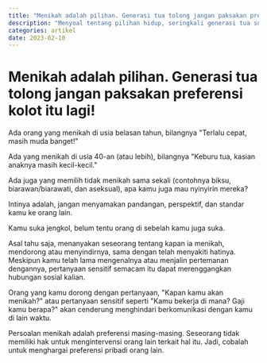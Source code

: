 ```yaml
---
title: "Menikah adalah pilihan. Generasi tua tolong jangan paksakan preferensi kolot itu lagi!"
description: "Menyoal tentang pilihan hidup, seringkali generasi tua suka memaksakan pandangan mereka ke orang yang lebih muda, termasuk persoalan menikah. Generasi yang lebih muda hampir-hampir selalu terprovokasi dengan pertanyaan seperti, 'Kapan kamu akan menikah?' Itu adalah pertanyaan menggelikan, yang kalau boleh, dibalas dengan pertanyaan, 'Kapan bapak/ibu akan mati?'"
categories: artikel
date: 2023-02-10
---
```

# Menikah adalah pilihan. Generasi tua tolong jangan paksakan preferensi kolot itu lagi!

Ada orang yang menikah di usia belasan tahun, bilangnya "Terlalu cepat, masih muda banget!" 

Ada yang menikah di usia 40-an (atau lebih), bilangnya "Keburu tua, kasian anaknya masih kecil-kecil." 

Ada juga yang memilih tidak menikah sama sekali (contohnya biksu, biarawan/biarawati, dan aseksual), apa kamu juga mau nyinyirin mereka? 

Intinya adalah, jangan menyamakan pandangan, perspektif, dan standar kamu ke orang lain. 

Kamu suka jengkol, belum tentu orang di sebelah kamu juga suka. 

Asal tahu saja, menanyakan seseorang tentang kapan ia menikah, mendorong atau menyindirnya, sama dengan telah menyakiti hatinya. Meskipun kamu telah lama mengenalnya atau menjalin pertemanan dengannya, pertanyaan sensitif semacam itu dapat merenggangkan hubungan sosial kalian. 

Orang yang kamu dorong dengan pertanyaan, "Kapan kamu akan menikah?" atau pertanyaan sensitif seperti "Kamu bekerja di mana? Gaji kamu berapa?" akan cenderung menghindari berkomunikasi dengan kamu di lain waktu. 

Persoalan menikah adalah preferensi masing-masing. Seseorang tidak memiliki hak untuk mengintervensi orang lain terkait hal itu. Jadi, cobalah untuk menghargai preferensi pribadi orang lain. 
